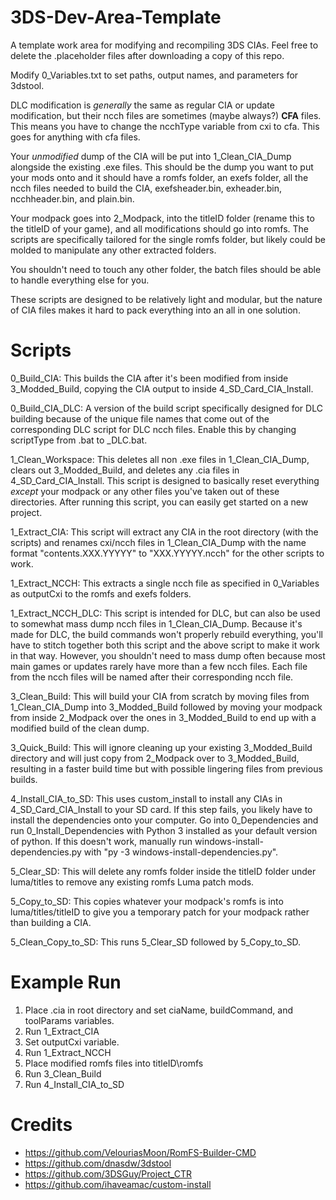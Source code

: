 # 3DS-Dev-Area-Template
A template work area for modifying and recompiling 3DS CIAs. Feel free to delete the .placeholder files after downloading a copy of this repo.

Modify 0_Variables.txt to set paths, output names, and parameters for 3dstool.

DLC modification is *generally* the same as regular CIA or update modification, but their ncch files are sometimes (maybe always?) **CFA** files. This means you have to change the ncchType variable from cxi to cfa. This goes for anything with cfa files.

Your *unmodified* dump of the CIA will be put into 1_Clean_CIA_Dump alongside the existing .exe files. This should be the dump you want to put your mods onto and it should have a romfs folder, an exefs folder, all the ncch files needed to build the CIA, exefsheader.bin, exheader.bin, ncchheader.bin, and plain.bin.

Your modpack goes into 2_Modpack, into the titleID folder (rename this to the titleID of your game), and all modifications should go into romfs. The scripts are specifically tailored for the single romfs folder, but likely could be molded to manipulate any other extracted folders. 

You shouldn't need to touch any other folder, the batch files should be able to handle everything else for you. 

These scripts are designed to be relatively light and modular, but the nature of CIA files makes it hard to pack everything into an all in one solution.

# Scripts
0_Build_CIA: This builds the CIA after it's been modified from inside 3_Modded_Build, copying the CIA output to inside 4_SD_Card_CIA_Install.

0_Build_CIA_DLC: A version of the build script specifically designed for DLC building because of the unique file names that come out of the corresponding DLC script for DLC ncch files. Enable this by changing scriptType from .bat to \_DLC.bat.

1_Clean_Workspace: This deletes all non .exe files in 1_Clean_CIA_Dump, clears out 3_Modded_Build, and deletes any .cia files in 4_SD_Card_CIA_Install. This script is designed to basically reset everything *except* your modpack or any other files you've taken out of these directories. After running this script, you can easily get started on a new project.

1_Extract_CIA: This script will extract any CIA in the root directory (with the scripts) and renames cxi/ncch files in 1_Clean_CIA_Dump with the name format "contents.XXX.YYYYY" to "XXX.YYYYY.ncch" for the other scripts to work.

1_Extract_NCCH: This extracts a single ncch file as specified in 0_Variables as outputCxi to the romfs and exefs folders.

1_Extract_NCCH_DLC: This script is intended for DLC, but can also be used to somewhat mass dump ncch files in 1_Clean_CIA_Dump. Because it's made for DLC, the build commands won't properly rebuild everything, you'll have to stitch together both this script and the above script to make it work in that way. However, you shouldn't need to mass dump often because most main games or updates rarely have more than a few ncch files. Each file from the ncch files will be named after their corresponding ncch file.

3_Clean_Build: This will build your CIA from scratch by moving files from 1_Clean_CIA_Dump into 3_Modded_Build followed by moving your modpack from inside 2_Modpack over the ones in 3_Modded_Build to end up with a modified build of the clean dump.

3_Quick_Build: This will ignore cleaning up your existing 3_Modded_Build directory and will just copy from 2_Modpack over to 3_Modded_Build, resulting in a faster build time but with possible lingering files from previous builds.

4_Install_CIA_to_SD: This uses custom_install to install any CIAs in 4_SD_Card_CIA_Install to your SD card. If this step fails, you likely have to install the dependencies onto your computer. Go into 0_Dependencies and run 0_Install_Dependencies with Python 3 installed as your default version of python. If this doesn't work, manually run windows-install-dependencies.py with "py -3 windows-install-dependencies.py".

5_Clear_SD: This will delete any romfs folder inside the titleID folder under luma/titles to remove any existing romfs Luma patch mods.

5_Copy_to_SD: This copies whatever your modpack's romfs is into luma/titles/titleID to give you a temporary patch for your modpack rather than building a CIA.

5_Clean_Copy_to_SD: This runs 5_Clear_SD followed by 5_Copy_to_SD.

# Example Run

1. Place .cia in root directory and set ciaName, buildCommand, and toolParams variables.
2. Run 1_Extract_CIA
3. Set outputCxi variable.
4. Run 1_Extract_NCCH
5. Place modified romfs files into titleID\romfs
6. Run 3_Clean_Build
7. Run 4_Install_CIA_to_SD

# Credits
  - https://github.com/VelouriasMoon/RomFS-Builder-CMD
  - https://github.com/dnasdw/3dstool
  - https://github.com/3DSGuy/Project_CTR
  - https://github.com/ihaveamac/custom-install
